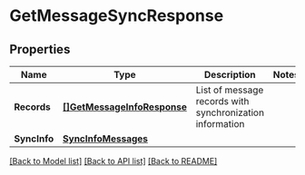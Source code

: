 # GetMessageSyncResponse

## Properties

Name | Type | Description | Notes
------------ | ------------- | ------------- | -------------
**Records** | [**[]GetMessageInfoResponse**](GetMessageInfoResponse.md) | List of message records with synchronization information | 
**SyncInfo** | [**SyncInfoMessages**](SyncInfoMessages.md) |  | 

[[Back to Model list]](../README.md#documentation-for-models) [[Back to API list]](../README.md#documentation-for-api-endpoints) [[Back to README]](../README.md)


